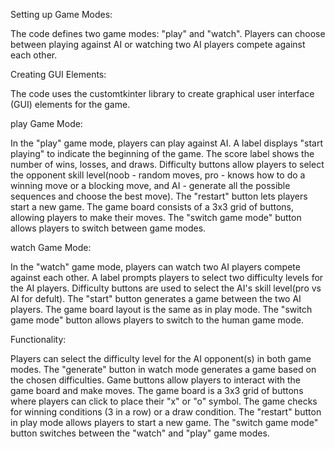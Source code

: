 

Setting up Game Modes:

The code defines two game modes: "play" and "watch". Players can choose between playing against AI or watching two AI players compete against each other.


Creating GUI Elements:

The code uses the customtkinter library to create graphical user interface (GUI) elements for the game.


play Game Mode:

In the "play" game mode, players can play against AI.
A label displays "start playing" to indicate the beginning of the game.
The score label shows the number of wins, losses, and draws.
Difficulty buttons allow players to select the opponent skill level(noob - random moves, pro - knows how to do a winning move or a blocking move, and AI - generate all the possible sequences and choose the best move).
The "restart" button lets players start a new game.
The game board consists of a 3x3 grid of buttons, allowing players to make their moves.
The "switch game mode" button allows players to switch between game modes.


watch Game Mode:

In the "watch" game mode, players can watch two AI players compete against each other.
A label prompts players to select two difficulty levels for the AI players.
Difficulty buttons are used to select the AI's skill level(pro vs AI for defult).
The "start" button generates a game between the two AI players.
The game board layout is the same as in play mode.
The "switch game mode" button allows players to switch to the human game mode.


Functionality:

Players can select the difficulty level for the AI opponent(s) in both game modes.
The "generate" button in watch mode generates a game based on the chosen difficulties.
Game buttons allow players to interact with the game board and make moves.
The game board is a 3x3 grid of buttons where players can click to place their "x" or "o" symbol.
The game checks for winning conditions (3 in a row) or a draw condition.
The "restart" button in play mode allows players to start a new game.
The "switch game mode" button switches between the "watch" and "play" game modes.
